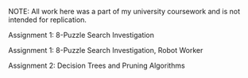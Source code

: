 NOTE: All work here was a part of my university coursework and is not intended for replication.


Assignment 1: 8-Puzzle Search Investigation

Assignment 1: 8-Puzzle Search Investigation, Robot Worker

Assignment 2: Decision Trees and Pruning Algorithms

